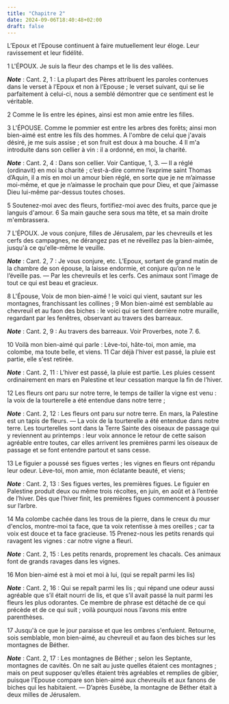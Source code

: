 ```yaml
---
title: "Chapitre 2"
date: 2024-09-06T18:40:48+02:00
draft: false
---
```



L’Epoux et l’Epouse continuent à faire mutuellement leur éloge.
Leur ravissement et leur fidélité.


1 L'ÉPOUX. Je suis la fleur des champs et le lis des vallées.

***Note*** :  Cant. 2, 1 : La plupart des Pères attribuent les paroles contenues dans le verset à l’Epoux et non à l’Epouse ; le verset suivant, qui se lie parfaitement à celui-ci, nous a semblé démontrer que ce sentiment est le véritable.


2 Comme le lis entre les épines, ainsi est mon amie entre les filles.


3 L'ÉPOUSE. Comme le pommier est entre les arbres des forêts; ainsi mon bien-aimé est entre les fils des hommes. A l'ombre de celui que j'avais désiré, je me suis assise ; et son fruit est doux à ma bouche. 4 Il m'a introduite dans son cellier à vin : il a ordonné, en moi, la charité.

***Note*** :  Cant. 2, 4 : Dans son cellier. Voir Cantique, 1, 3. ― Il a réglé (ordinavit) en moi la charité ; c’est-à-dire comme l’exprime saint Thomas d’Aquin, il a mis en moi un amour bien réglé, en sorte que je ne m’aimasse moi-même, et que je n’aimasse le prochain que pour Dieu, et que j’aimasse Dieu lui-même par-dessus toutes choses.

5 Soutenez-moi avec des fleurs, fortifiez-moi avec des fruits, parce que je languis d'amour. 6 Sa main gauche sera sous ma tête, et sa main droite m'embrassera.


7 L'ÉPOUX. Je vous conjure, filles de Jérusalem, par les chevreuils et les cerfs des campagnes, ne dérangez pas et ne réveillez pas la bien-aimée, jusqu'à ce qu'elle-même le veuille.

***Note*** :  Cant. 2, 7 : Je vous conjure, etc. L’Epoux, sortant de grand matin de la chambre de son épouse, la laisse endormie, et conjure qu’on ne le l’éveille pas. ― Par les chevreuils et les cerfs. Ces animaux sont l’image de tout ce qui est beau et gracieux.


8 L'Épouse, Voix de mon bien-aimé ! le voici qui vient, sautant sur les montagnes, franchissant les collines ; 9 Mon bien-aimé est semblable au chevreuil et au faon des biches : le voici qui se tient derrière notre muraille, regardant par les fenêtres, observant au travers des barreaux.

***Note*** :  Cant. 2, 9 : Au travers des barreaux. Voir Proverbes, note 7. 6.


10 Voilà mon bien-aimé qui parle : Lève-toi, hâte-toi, mon amie, ma colombe, ma toute belle, et viens. 11 Car déjà l'hiver est passé, la pluie est partie, elle s'est retirée.

***Note*** :  Cant. 2, 11 : L’hiver est passé, la pluie est partie. Les pluies cessent ordinairement en mars en Palestine et leur cessation marque la fin de l’hiver.

12 Les fleurs ont paru sur notre terre, le temps de tailler la vigne est venu : la voix de la tourterelle a été entendue dans notre terre ;

***Note*** :  Cant. 2, 12 : Les fleurs ont paru sur notre terre. En mars, la Palestine est un tapis de fleurs. ― La voix de la tourterelle a été entendue dans notre terre. Les tourterelles sont dans la Terre Sainte des oiseaux de passage qui y reviennent au printemps : leur voix annonce le retour de cette saison agréable entre toutes, car elles arrivent les premières parmi les oiseaux de passage et se font entendre partout et sans cesse.

13 Le figuier a poussé ses figues vertes ; les vignes en fleurs ont répandu leur odeur. Lève-toi, mon amie, mon éclatante beauté, et viens;

***Note*** :  Cant. 2, 13 : Ses figues vertes, les premières figues. Le figuier en Palestine produit deux ou même trois récoltes, en juin, en août et à l’entrée de l’hiver. Dès que l’hiver finit, les premières figues commencent à pousser sur l’arbre.

14 Ma colombe cachée dans les trous de la pierre, dans le creux du mur d'enclos, montre-moi ta face, que ta voix retentisse à mes oreilles ; car ta voix est douce et ta face gracieuse. 15 Prenez-nous les petits renards qui ravagent les vignes : car notre vigne a fleuri.

***Note*** :  Cant. 2, 15 : Les petits renards, proprement les chacals. Ces animaux font de grands ravages dans les vignes.


16 Mon bien-aimé est à moi et moi à lui, (qui se repaît parmi les lis)

***Note*** :  Cant. 2, 16 : Qui se repaît parmi les lis ; qui répand une odeur aussi agréable que s’il était nourri de lis, et que s’il avait passé la nuit parmi les fleurs les plus odorantes. Ce membre de phrase est détaché de ce qui précède et de ce qui suit ; voilà pourquoi nous l’avons mis entre parenthèses.

17 Jusqu'à ce que le jour paraisse et que les ombres s'enfuient. Retourne, sois semblable, mon bien-aimé, au chevreuil et au faon des biches sur les montagnes de Béther.

***Note*** :  Cant. 2, 17 : Les montagnes de Béther ; selon les Septante, montagnes de cavités. On ne sait au juste quelles étaient ces montagnes ; mais on peut supposer qu’elles étaient très agréables et remplies de gibier, puisque l’Epouse compare son bien-aimé aux chevreuils et aux fanons de biches qui les habitaient. ― D’après Eusèbe, la montagne de Béther était à deux milles de Jérusalem.

